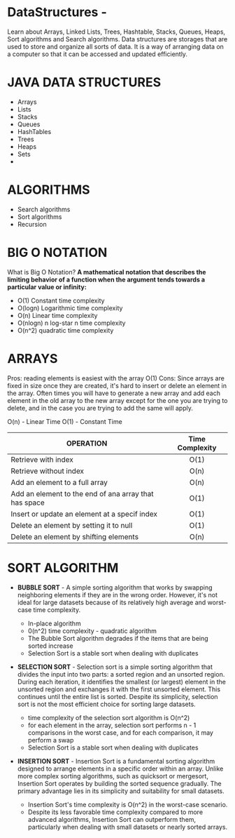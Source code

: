 # DataStructures - 
Learn about Arrays, Linked Lists, Trees, Hashtable, Stacks, Queues, Heaps, Sort algorithms and Search algorithms.
Data structures are storages that are used to store and organize all sorts of data. It is a way of arranging data on a computer so that it can be accessed and updated efficiently.

# JAVA DATA STRUCTURES
- Arrays
- Lists
- Stacks
- Queues
- HashTables
- Trees
- Heaps
- Sets
- 
# ALGORITHMS
- Search algorithms
- Sort algorithms
- Recursion

# BIG O NOTATION
What is Big O Notation? 
**A mathematical notation that describes the limiting behavior of a function when the argument tends towards a particular value or infinity:** 
- O(1) Constant time complexity
- O(logn) Logarithmic time complexity
- O(n) Linear time complexity
- O(nlogn) n log-star n time complexity
- O(n^2) quadratic time complexity

# ARRAYS
Pros: reading elements is easiest with the array O(1)
Cons: Since arrays are fixed in size once they are created, it's hard to insert or delete an element in the array. Often times you will have to generate a new array and add each element in the old array to the new array except for the one you are trying to delete, and in the case you are trying to add the same will apply.



O(n) - Linear Time
O(1) - Constant Time

| OPERATION                                             | Time Complexity |
|-------------------------------------------------------|:---------------:|
| Retrieve with index                                   |      O(1)       |
| Retrieve without index                                |      O(n)       |
| Add an element to a full array                        |      O(n)       |
| Add an element to the end of ana array that has space |      O(1)       |
| Insert or update an element at a specif index         |      O(1)       |
| Delete an element by setting it to null               |      O(1)       |
| Delete an element by shifting elements                |      O(n)       |

# SORT ALGORITHM
- **BUBBLE SORT** - A simple sorting algorithm that works by swapping neighboring elements if they are in the wrong order. However, it's not ideal for large datasets because of its relatively high average and worst-case time complexity.
  - In-place algorithm
  - 0(n^2) time complexity - quadratic algorithm
  - The Bubble Sort algorithm degrades if the items that are being sorted increase 
  - Selection Sort is a stable sort when dealing with duplicates

- **SELECTION SORT** - 
Selection sort is a simple sorting algorithm that divides the input into two parts: a sorted region and an unsorted region. During each iteration, it identifies the smallest (or largest) element in the unsorted region and exchanges it with the first unsorted element. This continues until the entire list is sorted. Despite its simplicity, selection sort is not the most efficient choice for sorting large datasets.
  - time complexity of the selection sort algorithm is O(n^2)
  - for each element in the array, selection sort performs n - 1 comparisons in the worst case, and for each comparison, it may perform a swap
  - Selection Sort is a stable sort when dealing with duplicates
- **INSERTION SORT** - Insertion Sort is a fundamental sorting algorithm designed to arrange elements in a specific order within an array. Unlike more complex sorting algorithms, such as quicksort or mergesort, Insertion Sort operates by building the sorted sequence gradually. The primary advantage lies in its simplicity and suitability for small datasets. 
  - Insertion Sort's time complexity is O(n^2) in the worst-case scenario.
  - Despite its less favorable time complexity compared to more advanced algorithms, Insertion Sort can outperform them, particularly when dealing with small datasets or nearly sorted arrays.